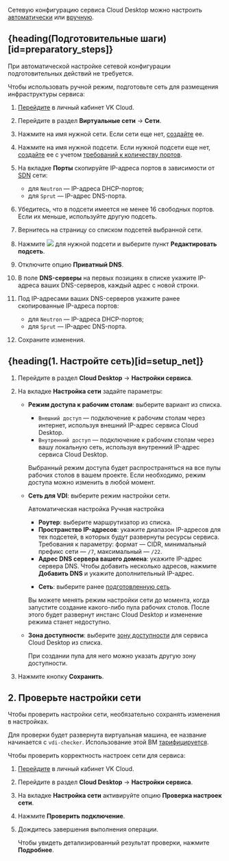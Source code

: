 Сетевую конфигурацию сервиса Cloud Desktop можно настроить [автоматически](../../../concepts/about#automatic_net_setup) или [вручную](../../../concepts/about#manual_net_setup).

## {heading(Подготовительные шаги)[id=preparatory_steps]}

При автоматической настройке сетевой конфигурации подготовительных действий не требуется.

Чтобы использовать ручной режим, подготовьте сеть для размещения инфраструктуры сервиса:

1. [Перейдите](https://msk.cloud.vk.com/app) в личный кабинет VK Cloud.
1. Перейдите в раздел **Виртуальные сети** → **Сети**.
1. Нажмите на имя нужной сети. Если сети еще нет, [создайте](/ru/networks/vnet/service-management/net#sozdanie_seti) ее.
1. Нажмите на имя нужной подсети. Если нужной подсети еще нет, [создайте](/ru/networks/vnet/service-management/net#sozdanie_podseti) ее с учетом [требований к количеству портов](../../../concepts/about#ports_number).
1. На вкладке **Порты** скопируйте IP-адреса портов в зависимости от [SDN](/ru/networks/vnet/concepts/sdn) сети:

   - для `Neutron` — IP-адреса DHCP-портов;
   - для `Sprut` — IP-адрес DNS-порта.

1. Убедитесь, что в подсети имеется не менее 16 свободных портов. Если их меньше, используйте другую подсеть.
1. Вернитесь на страницу со списком подсетей выбранной сети.
1. Нажмите ![ ](/ru/assets/more-icon.svg "inline") для нужной подсети и выберите пункт **Редактировать подсеть**.
1. Отключите опцию **Приватный DNS**.
1. В поле **DNS-серверы** на первых позициях в списке укажите IP-адреса ваших DNS-серверов, каждый адрес с новой строки.
1. Под IP-адресами ваших DNS-серверов укажите ранее скопированные IP-адреса портов:

   - для `Neutron` — IP-адреса DHCP-портов;
   - для `Sprut` — IP-адрес DNS-порта.

1. Сохраните изменения.

## {heading(1. Настройте сеть)[id=setup_net]}

1. Перейдите в раздел **Cloud Desktop** → **Настройки сервиса**.
1. На вкладке **Настройка сети** задайте параметры:

   - **Режим доступа к рабочим столам**: выберите вариант из списка.

      - `Внешний доступ` — подключение к рабочим столам через интернет, используя внешний IP-адрес сервиса Cloud Desktop.
      - `Внутренний доступ` — подключение к рабочим столам через вашу локальную сеть, используя внутренний IP-адрес сервиса Cloud Desktop.

      Выбранный режим доступа будет распространяться на все пулы рабочих столов в вашем проекте. Если необходимо, режим доступа можно изменить в любой момент.

   - **Сеть для VDI**: выберите режим настройки сети.

      <tabs>
      <tablist>
      <tab>Автоматическая настройка</tab>
      <tab>Ручная настройка</tab>
      </tablist>
      <tabpanel>

      - **Роутер**: выберите маршрутизатор из списка.
      - **Пространство IP-адресов**: укажите диапазон IP-адресов для тех подсетей, в которых будут развернуты ресурсы сервиса. Требования к параметру: формат — CIDR, минимальный префикс сети — `/7`, максимальный — `/22`.
      - **Адрес DNS сервера вашего домена**: укажите IP-адрес сервера DNS. Чтобы добавить несколько адресов, нажмите **Добавить DNS** и укажите дополнительный IP-адрес.

      </tabpanel>
      <tabpanel>

      - **Сеть**: выберите ранее [подготовленную сеть](#preparatory_steps).

      </tabpanel>
      </tabs>

      <warn>

      Вы можете менять режим настройки сети до момента, когда запустите создание какого-либо пула рабочих столов. После этого будет развернут инстанс Cloud Desktop и изменение режима станет недоступно.

      </warn>

   - **Зона доступности**: выберите [зону доступности](/ru/intro/start/concepts/architecture#az) для сервиса Cloud Desktop из списка.

     <info>

     При создании пула для него можно указать другую зону доступности.

     </info>

1. Нажмите кнопку **Сохранить**.

## 2. Проверьте настройки сети

Чтобы проверить настройки сети, необязательно сохранять изменения в настройках.

<warn>

Для проверки будет развернута виртуальная машина, ее название начинается с `vdi-checker`. Использование этой ВМ [тарифицируется](/ru/computing/iaas/tariffication).

</warn>

Чтобы проверить корректность настроек сети для сервиса:

1. [Перейдите](https://msk.cloud.vk.com/app) в личный кабинет VK Cloud.
1. Перейдите в раздел **Cloud Desktop** → **Настройки сервиса**.
1. На вкладке **Настройка сети** активируйте опцию **Проверка настроек сети**.
1. Нажмите **Проверить подключение**.
1. Дождитесь завершения выполнения операции.

   Чтобы увидеть детализированный результат проверки, нажмите **Подробнее**.
